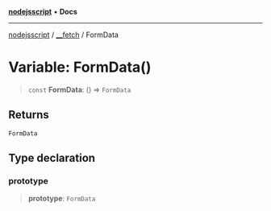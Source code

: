 [**nodejsscript**](../../../README.md) • **Docs**

***

[nodejsscript](../../../README.md) / [\_\_fetch](../README.md) / FormData

# Variable: FormData()

> `const` **FormData**: () => `FormData`

## Returns

`FormData`

## Type declaration

### prototype

> **prototype**: `FormData`
